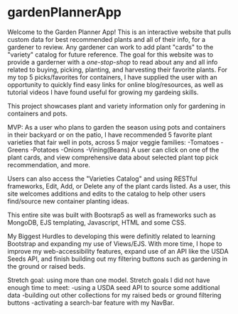 # gardenPlannerApp

Welcome to the Garden Planner App!
This is an interactive website that pulls custom data for best recommended plants and all of their info, for a gardener to review. Any gardener can work to add plant "cards" to the "variety" catalog for future reference. The goal for this website was to provide a garderner with a *one-stop-shop* to read about any and all info related to buying, picking, planting, and harvesting their favorite plants. For my top 5 picks/favorites for containers, I have supplied the user with an opportunity to quickly find easy links for online blog/resources, as well as tutorial videos I have found useful for growing my gardeing skills.

This project showcases plant and variety information only for gardening in containers and pots. 

MVP:
As a user who plans to garden the season using pots and containers in their backyard or on the patio, I have recommended 5 favorite plant varieties that fair well in pots, across 5 major veggie families:
    -Tomatoes
    -Greens
    -Potatoes
    -Onions
    -Vining(Beans)
A user can click on one of the plant cards, and view comprehensive data about selected plant top pick recommendation, and more.

Users can also access the "Varieties Catalog" and using RESTful frameworks, Edit, Add, or Delete any of the plant cards listed. As a user, this site welcomes additions and edits to the catalog to help other users find/source new container planting ideas.

This entire site was built with Bootsrap5 as well as frameworks such as MongoDB, EJS templating, Javascript, HTML and some CSS.


My Biggest Hurdles to developing this were definitly related to learning Bootstrap and expanding my use of Views/EJS. With more time, I hope to improve my web-accessibility features, expand use of an API like the USDA Seeds API, and finish building out my filtering buttons such as gardening in the ground or raised beds.

Stretch goal: using more than one model.
Stretch goals I did not have enough time to meet: 
    -using a USDA seed API to source some additional data
    -building out other collections for my raised beds or ground filtering buttons
    -activating a search-bar feature with my NavBar.